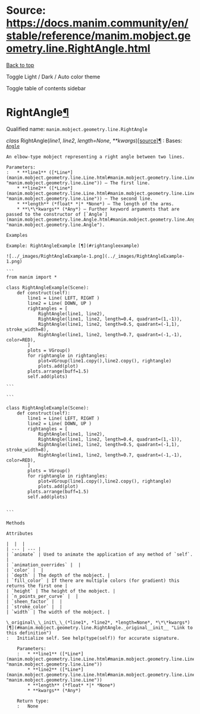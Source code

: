 # Source: https://docs.manim.community/en/stable/reference/manim.mobject.geometry.line.RightAngle.html

[Back to top](#)

Toggle Light / Dark / Auto color theme

Toggle table of contents sidebar

RightAngle[¶](#rightangle "Link to this heading")
=================================================

Qualified name: `manim.mobject.geometry.line.RightAngle`

*class* RightAngle(*line1*, *line2*, *length=None*, *\*\*kwargs*)[[source]](../_modules/manim/mobject/geometry/line.html#RightAngle)[¶](#manim.mobject.geometry.line.RightAngle "Link to this definition")
:   Bases: [`Angle`](manim.mobject.geometry.line.Angle.html#manim.mobject.geometry.line.Angle "manim.mobject.geometry.line.Angle")

    An elbow-type mobject representing a right angle between two lines.

    Parameters:
    :   * **line1** ([*Line*](manim.mobject.geometry.line.Line.html#manim.mobject.geometry.line.Line "manim.mobject.geometry.line.Line")) – The first line.
        * **line2** ([*Line*](manim.mobject.geometry.line.Line.html#manim.mobject.geometry.line.Line "manim.mobject.geometry.line.Line")) – The second line.
        * **length** (*float* *|* *None*) – The length of the arms.
        * **\*\*kwargs** (*Any*) – Further keyword arguments that are passed to the constructor of [`Angle`](manim.mobject.geometry.line.Angle.html#manim.mobject.geometry.line.Angle "manim.mobject.geometry.line.Angle").

    Examples

    Example: RightAngleExample [¶](#rightangleexample)

    ![../_images/RightAngleExample-1.png](../_images/RightAngleExample-1.png)

    ```
    from manim import *

    class RightAngleExample(Scene):
        def construct(self):
            line1 = Line( LEFT, RIGHT )
            line2 = Line( DOWN, UP )
            rightangles = [
                RightAngle(line1, line2),
                RightAngle(line1, line2, length=0.4, quadrant=(1,-1)),
                RightAngle(line1, line2, length=0.5, quadrant=(-1,1), stroke_width=8),
                RightAngle(line1, line2, length=0.7, quadrant=(-1,-1), color=RED),
            ]
            plots = VGroup()
            for rightangle in rightangles:
                plot=VGroup(line1.copy(),line2.copy(), rightangle)
                plots.add(plot)
            plots.arrange(buff=1.5)
            self.add(plots)

    ```

    ```

    class RightAngleExample(Scene):
        def construct(self):
            line1 = Line( LEFT, RIGHT )
            line2 = Line( DOWN, UP )
            rightangles = [
                RightAngle(line1, line2),
                RightAngle(line1, line2, length=0.4, quadrant=(1,-1)),
                RightAngle(line1, line2, length=0.5, quadrant=(-1,1), stroke_width=8),
                RightAngle(line1, line2, length=0.7, quadrant=(-1,-1), color=RED),
            ]
            plots = VGroup()
            for rightangle in rightangles:
                plot=VGroup(line1.copy(),line2.copy(), rightangle)
                plots.add(plot)
            plots.arrange(buff=1.5)
            self.add(plots)


    ```

    Methods

    Attributes

    |  |  |
    | --- | --- |
    | `animate` | Used to animate the application of any method of `self`. |
    | `animation_overrides` |  |
    | `color` |  |
    | `depth` | The depth of the mobject. |
    | `fill_color` | If there are multiple colors (for gradient) this returns the first one |
    | `height` | The height of the mobject. |
    | `n_points_per_curve` |  |
    | `sheen_factor` |  |
    | `stroke_color` |  |
    | `width` | The width of the mobject. |

    \_original\_\_init\_\_(*line1*, *line2*, *length=None*, *\*\*kwargs*)[¶](#manim.mobject.geometry.line.RightAngle._original__init__ "Link to this definition")
    :   Initialize self. See help(type(self)) for accurate signature.

        Parameters:
        :   * **line1** ([*Line*](manim.mobject.geometry.line.Line.html#manim.mobject.geometry.line.Line "manim.mobject.geometry.line.Line"))
            * **line2** ([*Line*](manim.mobject.geometry.line.Line.html#manim.mobject.geometry.line.Line "manim.mobject.geometry.line.Line"))
            * **length** (*float* *|* *None*)
            * **kwargs** (*Any*)

        Return type:
        :   None